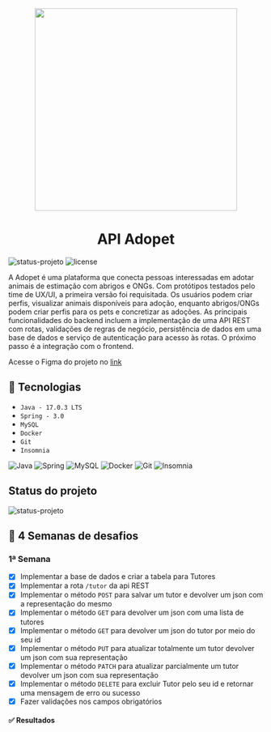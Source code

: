 <div align="center"> <img width="400px" src="https://raw.githubusercontent.com/vinelouzada/adopet/main/img/adopet-principal-logo.PNG"></div>

<h1 align="center"> API Adopet</h1>

![status-projeto](https://img.shields.io/badge/status-desenvolvimento-green) ![license](https://img.shields.io/badge/licence-MIT-green)

<p align>A Adopet é uma plataforma que conecta pessoas interessadas em adotar animais de estimação com abrigos e ONGs. Com protótipos testados pelo time de UX/UI, a primeira versão foi requisitada. Os usuários podem criar perfis, visualizar animais disponíveis para adoção, enquanto abrigos/ONGs podem criar perfis para os pets e concretizar as adoções. As principais funcionalidades do backend incluem a implementação de uma API REST com rotas, validações de regras de negócio, persistência de dados em uma base de dados e serviço de autenticação para acesso às rotas. O próximo passo é a integração com o frontend.</p>

Acesse o Figma do projeto no <a href="https://www.figma.com/file/TlfkDoIu8uyjZNla1T8TpH/Challenge---Adopet?type=design&node-id=518-11" target="_blank">link </a>



## 🔨 Tecnologias

- ``Java - 17.0.3 LTS``
- ``Spring - 3.0``
- ``MySQL``
- ``Docker``
- ``Git``
- `Insomnia`

 ![Java](https://img.shields.io/badge/Java-ED8B00?style=for-the-badge&logo=java&logoColor=white)
 ![Spring](https://img.shields.io/badge/spring-%236DB33F.svg?style=for-the-badge&logo=spring&logoColor=white)
 ![MySQL](https://img.shields.io/badge/MySQL-005C84?style=for-the-badge&logo=mysql&logoColor=white)
 ![Docker](https://img.shields.io/badge/Docker-2496ED?style=for-the-badge&logo=docker&logoColor=white)
 ![Git](https://img.shields.io/badge/git-%23F05033.svg?style=for-the-badge&logo=git&logoColor=white)
 ![Insomnia](https://img.shields.io/badge/Insomnia-black?style=for-the-badge&logo=insomnia&logoColor=5849BE)


## Status do projeto
![status-projeto](https://img.shields.io/badge/status-desenvolvimento-green)


## 🤿 4 Semanas de desafios 


### 1ª Semana
  - [x] Implementar a base de dados e criar a tabela para Tutores
  - [x] Implementar a rota `/tutor` da api REST
  - [x] Implementar o método `POST` para salvar um tutor e devolver um json com a representação do mesmo
  - [x] Implementar o método `GET` para devolver um json com uma lista de tutores
  - [x] Implementar o método `GET` para devolver um json do tutor por meio do seu id
  - [x] Implementar o método `PUT` para atualizar totalmente um tutor devolver um json com sua representação
  - [x] Implementar o método `PATCH` para atualizar parcialmente um tutor devolver um json com sua representação
  - [x] Implementar o método `DELETE` para excluir Tutor pelo seu id e retornar uma mensagem de erro ou sucesso 
  - [x] Fazer validações nos campos obrigatórios 

#### ✅ Resultados
